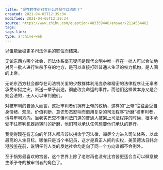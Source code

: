 ```yaml
---
title: "现在的性别对立什么时候可以结束？"
created: 2021-04-05T12:39:34
modified: 2021-04-05T12:39:34
source: https://www.zhihu.com/question/483359440/answer/2114554482
tags:
tags-link:
type: archive-web
---
```

以谁能坐稳更多司法体系的职位而结束。

无论东西方哪个社会，司法体系毫无疑问是现代文明中唯一存在一批人可以合法地对另一批人进行生杀予夺的地方，是可以直接打碎普通人生活的权力机构，是人间的上帝。

无论东西方社会都存在司法机关里的少数群体利用庞杂和精密的法律程序让无辜者承受牢狱之灾，断送一辈子前途，彻底改变命运的事件。而他们这样做本身又是合规合法的，无人可以审判他们。

对被审判的普通人而言，这批审判者们拥有上帝的权柄，这样的“上帝“往往会受自身情绪、观念、价值判断、意识形态影响而借用复杂的司法程序“折磨“被审判者，诱导审判方向。当老实巴交不懂司法门道的普通人被架上司法程序的时候，根本承受不住审判机器运转时的折磨，他们可以承认任何想要他们承认的罪行。

我觉得现在有志向的年轻人都应该以拼命学习法律，竭尽全力进入司法体系，以此最高的人生目标，哪怕只是当个书记员，这才是真正人间的实权，美英德法日韩台港殷鉴在前，说明任何人类的发达社会均走向了同一个方向谁都不会例外。

至于锅男最喜欢的宫酱，这个世界上除了老财再也没有比宫酱更适合当可以肆意被生杀予夺的被审判者的角色了。